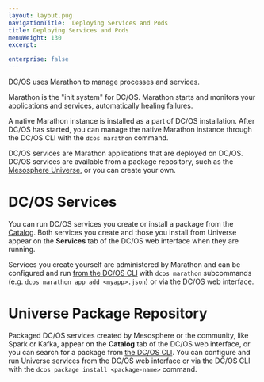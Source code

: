 ```yaml
---
layout: layout.pug
navigationTitle:  Deploying Services and Pods
title: Deploying Services and Pods
menuWeight: 130
excerpt:

enterprise: false
---
```


<!-- The source repo for this topic is https://github.com/dcos/dcos-docs -->


DC/OS uses Marathon to manage processes and services.

Marathon is the "init system" for DC/OS. Marathon starts and monitors your applications and services, automatically healing failures.

A native Marathon instance is installed as a part of DC/OS installation. After DC/OS has started, you can manage the native Marathon instance through the DC/OS CLI with the `dcos marathon` command.

DC/OS services are Marathon applications that are deployed on DC/OS. DC/OS services are available from a package repository, such as the [Mesosphere Universe](/1.11/overview/concepts/#mesosphere-universe), or you can create your own.

#  DC/OS Services

You can run DC/OS services you create or install a package from the [Catalog](/1.11/gui/catalog/). Both services you create and those you install from Universe appear on the **Services** tab of the DC/OS web interface when they are running.

Services you create yourself are administered by Marathon and can be configured and run [from the DC/OS CLI](/1.11/cli/command-reference/) with `dcos marathon` subcommands (e.g. `dcos marathon app add <myapp>.json`) or via the DC/OS web interface.

# Universe Package Repository
Packaged DC/OS services created by Mesosphere or the community, like Spark or Kafka, appear on the **Catalog** tab of the DC/OS web interface, or you can search for a package from [the DC/OS CLI](/1.11/cli/command-reference/). You can configure and run Universe services from the DC/OS web interface or via the DC/OS CLI with the `dcos package install <package-name>` command.
